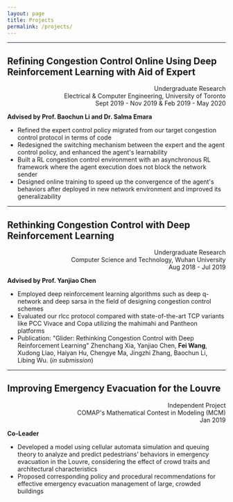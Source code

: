 ```yaml
---
layout: page
title: Projects
permalink: /projects/
---
```


---
## **Refining Congestion Control Online Using Deep Reinforcement Learning with Aid of Expert**

<div align="right">
<p>Undergraduate Research<br>
Electrical & Computer Engineering, University of Toronto<br>
Sept 2019 - Nov 2019 & Feb 2019 - May 2020</p>
</div>

**Advised by Prof. Baochun Li and Dr. Salma Emara**

- Refined the expert control policy migrated from our target congestion control protocol in terms of code
- Redesigned the switching mechanism between the expert and the agent control policy, and enhanced the agent's learnability
- Built a RL congestion control environment with an asynchronous RL framework where the agent execution does not block the network sender
- Designed online training to speed up the convergence of the agent's behaviors after deployed in new network environment and improved its generalizability

---
## **Rethinking Congestion Control with Deep Reinforcement Learning**
<div align="right">
<p>Undergraduate Research<br>
Computer Science and Technology, Wuhan University<br>
Aug 2018 - Jul 2019</p>
</div>

**Advised by Prof. Yanjiao Chen**
- Employed deep reinforcement learning algorithms such as deep q-network and deep sarsa in the field of designing congestion control schemes
- Evaluated our rlcc protocol compared with state-of-the-art TCP variants like PCC Vivace and Copa utilizing the mahimahi and Pantheon platforms
- Publication: "Glider: Rethinking Congestion Control with Deep Reinforcement Learning"
Zhenchang Xia, Yanjiao Chen, **Fei Wang**, Xudong Liao, Haiyan Hu, Chengye Ma, Jingzhi Zhang, Baochun Li, Libing Wu. (*in submission*)

---
## **Improving Emergency Evacuation for the Louvre**
<div align="right">
<p>Independent Project<br>
 COMAP's Mathematical Contest in Modeling (MCM) <br>
Jan 2019</p>
</div>

**Co-Leader**

- Developed a model using cellular automata simulation and queuing theory to analyze and predict pedestrians’ behaviors in emergency evacuation in the Louvre, considering the effect of crowd traits and architectural characteristics
- Proposed corresponding policy and procedural recommendations for effective emergency evacuation management of large, crowded buildings
